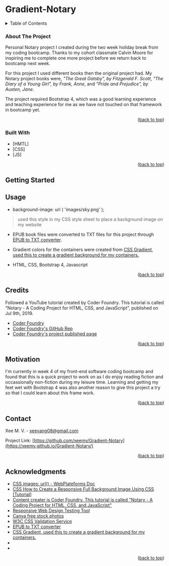 # Gradient-Notary

<!-- TABLE OF CONTENTS -->
<details>
  <summary>Table of Contents</summary>
  <ol>
    <li>
      <a href="#about-the-project">About The Project</a>
      <ul>
        <li><a href="#built-with">Built With</a></li>
      </ul>
    </li>
   <li>
     <a href="#getting-started">Getting Started</a>
      <ul>
      <!--  <li><a href="#prerequisites">Prerequisites</a></li>
        <li><a href="#installation">Installation</a></li>
      </ul>
    </li>-->
    <li><a href="#usage">Usage</a></li>
    <!--<li><a href="#roadmap">Roadmap</a></li>-->
    <li><a href="#credits">Credits</a></li>
    <!--<li><a href="#license">License</a></li>-->
    <li><a href="#motivation">Motivation</a></li>
    <li><a href="#contact">Contact</a></li>
    <li><a href="#acknowledgments">Acknowledgments</a></li>
  </ol>
</details>
<!-- ABOUT THE PROJECT -->

### About The Project

Personal Notary project I created during the two week holiday break from my coding bootcamp. Thanks to my cohort classmate Calvin Moore for inspiring me to complete one more project before we return back to bootcamp next week.

For this project I used different books then the original project had. My Notary project books were, <em>"The Great Gatsby", by Fitzgerald F. Scott</em>, <em>"The Diary of a Young Girl", by Frank, Anne</em>, and <em>"Pride and Prejudice", by Austen, Jane</em>.

The project required Bootstrap 4, which was a good learning experience and teaching experience for me as we have not touched on that framework in bootcamp yet.

<p align="right">(<a href="#top">back to top</a>)</p>



### Built With

* [HMTL]
* [CSS]
* [JS]
<p align="right">(<a href="#top">back to top</a>)</p>

<!--GETTING STARTED-->
## Getting Started

<!-- This is an example of how you may give instructions on setting up your project locally.
To get a local copy up and running follow these simple example steps. -->



<!--
### Prerequisites

This is an example of how to list things you need to use the software and how to install them.
* npm
  ```sh
  npm install npm@latest -g
  ```
-->

<!--### Installation

1. Get a free API Key at [https://example.com](https://example.com)
2. Clone the repo
   ```sh
   git clone https://github.com/github_username/repo_name.git
   ```
3. Install NPM packages
   ```sh
   npm install
   ```
4. Enter your API in `config.js`
   ```js
   const API_KEY = 'ENTER YOUR API';
   ```

<p align="right">(<a href="#top">back to top</a>)</p>-->



<!-- USAGE EXAMPLES -->
## Usage

- background-image: url ( 'images/sky.png' );
> used this style in my CSS style sheet to place a background image on my website

- EPUB book files were converted to TXT files for this project through <a href="https://cloudconvert.com/epub-to-txt">EPUB to TXT converter</a>.

- Gradient colors for the containers were created from <a href="https://cssgradient.io/">CSS Gradient, used this to create a gradient background for my containers.</a>

- HTML, CSS, Bootstrap 4, Javascript

<p align="right">(<a href="#top">back to top</a>)</p>



<!-- ROADMAP
## Roadmap

- [] Feature 1
- [] Feature 2
- [] Feature 3
    - [] Nested Feature

See the [open issues](https://github.com/github_username/repo_name/issues) for a full list of proposed features (and known issues).

<p align="right">(<a href="#top">back to top</a>)</p>-->



<!--Credits-->
## Credits

Followed a YouTube tutorial created by Coder Foundry. This tutorial is called "Notary - A Coding Project for HTML, CSS, and JavaScript", published on Jul 9th, 2019.
- [Coder Foundry](https://www.youtube.com/watch?v=KEvLAe_2jXo)
- [Coder Foundry's GitHub Rep](https://github.com/CoderFoundry/Notary)
- [Coder Foundry's project published page](https://notary.coderfoundry.com/#)





<p align="right">(<a href="#top">back to top</a>)</p>



<!-- LICENSE
## License

Distributed under the MIT License. See `LICENSE.txt` for more information.

<p align="right">(<a href="#top">back to top</a>)</p>-->

<!--Motivation -->
## Motivation

I'm currently in week 4 of my front-end software coding bootcamp and found that this is a quick project to work on as I do enjoy reading fiction and occassionally non-fiction during my leisure time. Learning and getting my feet wet with Bootstrap 4 was also another reason to give this project a try so that I could learn about this frame work.

<p align="right">(<a href="#top">back to top</a>)</p>

<!-- CONTACT -->
## Contact

Xee M. V. - xeeyang08@gmail.com

Project Link: [https://github.com/xeemv/Gradient-Notary](https://xeemv.github.io/Gradient-Notary/)
<p align="right">(<a href="#top">back to top</a>)</p>

<!-- ACKNOWLEDGMENTS -->
## Acknowledgments

* <a href="https://webplatform.github.io/docs/css/functions/url/">CSS images: url() - WebPlateforms Doc</a>
* <a href="https://www.webfx.com/blog/web-design/responsive-background-image/">CSS How to Create a Responsive Full Background Image Using CSS [Tutorial]</a>
* <a href="https://www.youtube.com/watch?v=KEvLAe_2jXo">Content creater is Coder Foundry. This tutorial is called "Notary - A Coding Project for HTML, CSS, and JavaScript"</a>
* <a href="http://mattkersley.com/responsive/">Responsive Web Design Testing Tool</a>
* <a href="https://www.canva.com/photos/free/">Canva free stock photos</a>
* <a href="https://jigsaw.w3.org/css-validator/">W3C CSS Validation Service</a>
* <a href="https://cloudconvert.com/epub-to-txt">EPUB to TXT converter</a>
* <a href="https://cssgradient.io/">CSS Gradient, used this to create a gradient background for my containers.</a>
* []()
* []()

<p align="right">(<a href="#top">back to top</a>)</p>



<!-- MARKDOWN LINKS & IMAGES
https://www.markdownguide.org/basic-syntax/#reference-style-links 
[contributors-shield]: https://img.shields.io/github/contributors/github_username/repo_name.svg?style=for-the-badge
[contributors-url]: https://github.com/github_username/repo_name/graphs/contributors
[forks-shield]: https://img.shields.io/github/forks/github_username/repo_name.svg?style=for-the-badge
[forks-url]: https://github.com/github_username/repo_name/network/members
[stars-shield]: https://img.shields.io/github/stars/github_username/repo_name.svg?style=for-the-badge
[stars-url]: https://github.com/github_username/repo_name/stargazers
[issues-shield]: https://img.shields.io/github/issues/github_username/repo_name.svg?style=for-the-badge
[issues-url]: https://github.com/github_username/repo_name/issues
[license-shield]: https://img.shields.io/github/license/github_username/repo_name.svg?style=for-the-badge
[license-url]: https://github.com/github_username/repo_name/blob/master/LICENSE.txt
[linkedin-shield]: https://img.shields.io/badge/-LinkedIn-black.svg?style=for-the-badge&logo=linkedin&colorB=555
[linkedin-url]: https://linkedin.com/in/linkedin_username
[product-screenshot]: images/screenshot.png -->



